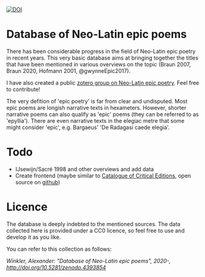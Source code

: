 [![DOI](https://zenodo.org/badge/324364381.svg)](https://zenodo.org/badge/latestdoi/324364381)

# Database of Neo-Latin epic poems

There has been considerable progress in the field of Neo-Latin epic poetry in recent years. This very basic database aims at bringing together the titles that have been mentioned in various overviews on the topic (Braun 2007, Braun 2020, Hofmann 2001, @gwynneEpic2017).

I have also created a public [zotero group on Neo-Latin epic poetry](https://www.zotero.org/groups/2680665/neolatin_epic). Feel free to contribute!

The very defition of 'epic poetry' is far from clear and undisputed. Most epic poems are longish narrative texts in hexameters. However, shorter narrative poems can also qualify as 'epic' poems (they can be referred to as 'epyllia'). There are even narrative texts in the elegiac metre that some might consider 'epic', e.g. Bargaeus' 'De Radagasi caede elegia'. 

# Todo

  * IJsewijn/Sacré 1998 and other overviews and add data
* Create frontend (maybe similar to [Catalogue of Critical Editions](https://dig-ed-cat.acdh.oeaw.ac.at/browsing/editions/), open source on [github](https://github.com/acdh-oeaw/dig_ed_cat)) 

# Licence

The database is deeply indebted to the mentioned sources. The data collected here is provided under a CC0 licence, so feel free to use and develop it as you like.

You can refer to this collection as follows:

*Winkler, Alexander: "Database of Neo-Latin epic poems", 2020-, http://doi.org/10.5281/zenodo.4393854*
